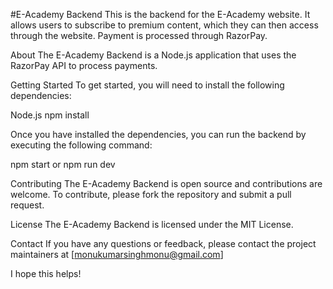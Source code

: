#E-Academy Backend
This is the backend for the E-Academy website. It allows users to subscribe to premium content, which they can then access through the website. Payment is processed through RazorPay.

About
The E-Academy Backend is a Node.js application that uses the RazorPay API to process payments.

Getting Started
To get started, you will need to install the following dependencies:

Node.js
npm install

Once you have installed the dependencies, you can run the backend by executing the following command:

npm start or npm run dev



Contributing
The E-Academy Backend is open source and contributions are welcome. To contribute, please fork the repository and submit a pull request.

License
The E-Academy Backend is licensed under the MIT License.

Contact
If you have any questions or feedback, please contact the project maintainers at [monukumarsinghmonu@gmail.com]

I hope this helps!


